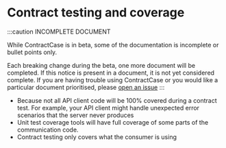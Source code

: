 # Contract testing and coverage

:::caution INCOMPLETE DOCUMENT

While ContractCase is in beta, some of the documentation is incomplete or bullet points only.

Each breaking change during the beta, one more document will be completed. If this notice is present in a document, it is not yet considered complete. If you are having trouble using ContractCase or you would like a particular document prioritised, please [open an issue](https://github.com/case-contract-testing/case/issues/new)
:::

- Because not all API client code will be 100% covered during a contract test. For example, your API client might handle unexpected error scenarios that the server never produces
- Unit test coverage tools will have full coverage of some parts of the communication code.
- Contract testing only covers what the consumer is using
